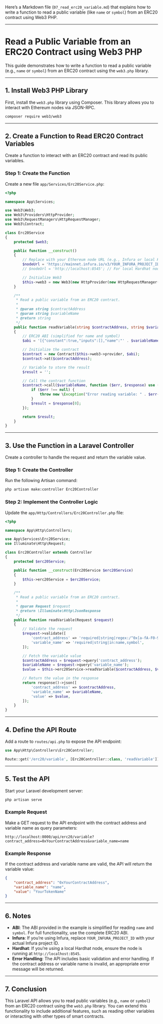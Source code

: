Here’s a Markdown file (`07_read_erc20_variable.md`) that explains how to write a function to read a public variable (like `name` or `symbol`) from an ERC20 contract using Web3 PHP.

---

# Read a Public Variable from an ERC20 Contract using Web3 PHP

This guide demonstrates how to write a function to read a public variable (e.g., `name` or `symbol`) from an ERC20 contract using the `web3.php` library.

---

## **1. Install Web3 PHP Library**

First, install the `web3.php` library using Composer. This library allows you to interact with Ethereum nodes via JSON-RPC.

```bash
composer require web3/web3
```

---

## **2. Create a Function to Read ERC20 Contract Variables**

Create a function to interact with an ERC20 contract and read its public variables.

### **Step 1: Create the Function**
Create a new file `app/Services/Erc20Service.php`:

```php
<?php

namespace App\Services;

use Web3\Web3;
use Web3\Providers\HttpProvider;
use Web3\RequestManagers\HttpRequestManager;
use Web3\Contract;

class Erc20Service
{
    protected $web3;

    public function __construct()
    {
        // Replace with your Ethereum node URL (e.g., Infura or local Hardhat node)
        $nodeUrl = 'https://mainnet.infura.io/v3/YOUR_INFURA_PROJECT_ID'; // For Infura
        // $nodeUrl = 'http://localhost:8545'; // For local Hardhat node

        // Initialize Web3
        $this->web3 = new Web3(new HttpProvider(new HttpRequestManager($nodeUrl)));
    }

    /**
     * Read a public variable from an ERC20 contract.
     *
     * @param string $contractAddress
     * @param string $variableName
     * @return string
     */
    public function readVariable(string $contractAddress, string $variableName): string
    {
        // ERC20 ABI (simplified for name and symbol)
        $abi = '[{"constant":true,"inputs":[],"name":"' . $variableName . '","outputs":[{"name":"","type":"string"}],"payable":false,"stateMutability":"view","type":"function"}]';

        // Initialize the contract
        $contract = new Contract($this->web3->provider, $abi);
        $contract->at($contractAddress);

        // Variable to store the result
        $result = '';

        // Call the contract function
        $contract->call($variableName, function ($err, $response) use (&$result) {
            if ($err !== null) {
                throw new \Exception("Error reading variable: " . $err->getMessage());
            }
            $result = $response[0];
        });

        return $result;
    }
}
```

---

## **3. Use the Function in a Laravel Controller**

Create a controller to handle the request and return the variable value.

### **Step 1: Create the Controller**
Run the following Artisan command:

```bash
php artisan make:controller Erc20Controller
```

### **Step 2: Implement the Controller Logic**
Update the `app/Http/Controllers/Erc20Controller.php` file:

```php
<?php

namespace App\Http\Controllers;

use App\Services\Erc20Service;
use Illuminate\Http\Request;

class Erc20Controller extends Controller
{
    protected $erc20Service;

    public function __construct(Erc20Service $erc20Service)
    {
        $this->erc20Service = $erc20Service;
    }

    /**
     * Read a public variable from an ERC20 contract.
     *
     * @param Request $request
     * @return \Illuminate\Http\JsonResponse
     */
    public function readVariable(Request $request)
    {
        // Validate the request
        $request->validate([
            'contract_address' => 'required|string|regex:/^0x[a-fA-F0-9]{40}$/',
            'variable_name' => 'required|string|in:name,symbol',
        ]);

        // Fetch the variable value
        $contractAddress = $request->query('contract_address');
        $variableName = $request->query('variable_name');
        $value = $this->erc20Service->readVariable($contractAddress, $variableName);

        // Return the value in the response
        return response()->json([
            'contract_address' => $contractAddress,
            'variable_name' => $variableName,
            'value' => $value,
        ]);
    }
}
```

---

## **4. Define the API Route**

Add a route to `routes/api.php` to expose the API endpoint:

```php
use App\Http\Controllers\Erc20Controller;

Route::get('/erc20/variable', [Erc20Controller::class, 'readVariable']);
```

---

## **5. Test the API**

Start your Laravel development server:

```bash
php artisan serve
```

### **Example Request**
Make a GET request to the API endpoint with the contract address and variable name as query parameters:

```
http://localhost:8000/api/erc20/variable?contract_address=0xYourContractAddress&variable_name=name
```

### **Example Response**
If the contract address and variable name are valid, the API will return the variable value:

```json
{
    "contract_address": "0xYourContractAddress",
    "variable_name": "name",
    "value": "YourTokenName"
}
```

---

## **6. Notes**
- **ABI**: The ABI provided in the example is simplified for reading `name` and `symbol`. For full functionality, use the complete ERC20 ABI.
- **Infura**: If you’re using Infura, replace `YOUR_INFURA_PROJECT_ID` with your actual Infura project ID.
- **Hardhat**: If you’re using a local Hardhat node, ensure the node is running at `http://localhost:8545`.
- **Error Handling**: The API includes basic validation and error handling. If the contract address or variable name is invalid, an appropriate error message will be returned.

---

## **7. Conclusion**

This Laravel API allows you to read public variables (e.g., `name` or `symbol`) from an ERC20 contract using the `web3.php` library. You can extend this functionality to include additional features, such as reading other variables or interacting with other types of smart contracts.